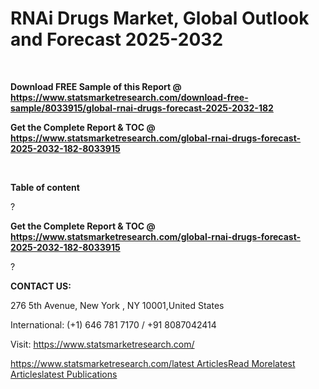 <h1>RNAi Drugs Market, Global Outlook and Forecast 2025-2032</h1><br/><p><strong>Download FREE Sample of this Report @ <a href="https://www.statsmarketresearch.com/download-free-sample/8033915/global-rnai-drugs-forecast-2025-2032-182">https://www.statsmarketresearch.com/download-free-sample/8033915/global-rnai-drugs-forecast-2025-2032-182</a></strong></p>
 
 
 
 <div><b>Get the Complete Report & TOC @ <a href="https://www.statsmarketresearch.com/global-rnai-drugs-forecast-2025-2032-182-8033915">https://www.statsmarketresearch.com/global-rnai-drugs-forecast-2025-2032-182-8033915</a></b></div>
 
 
 
 <p><br />
 
 <b>Table of content</b></p>
 
 
 
 <p>? </p>
 
 
 
 <div><b>Get the Complete Report & TOC @ <a href="https://www.statsmarketresearch.com/global-rnai-drugs-forecast-2025-2032-182-8033915">https://www.statsmarketresearch.com/global-rnai-drugs-forecast-2025-2032-182-8033915</a></b></div>
 
 
 
 <p>? </p>
 
 
 
 <p><b>CONTACT US:</b><br />
 
 276 5th Avenue, New York , NY 10001,United States<br />
 
 International: (+1) 646 781 7170 / +91 8087042414<br />
 
 Visit: <a href="https://www.statsmarketresearch.com/">https://www.statsmarketresearch.com/</a><br />
 
 <a href="https://gyeongbokgung.com">https://www.statsmarketresearch.com/</a><a href="https://hallyeomaritime.com">latest Articles</a><a href="https://jingwansa.com">Read More</a><a href="https://nguoiviet.jp/">latest Articles</a><a href="https://www.intelmarketresearch.com/">latest Publications</a></p>